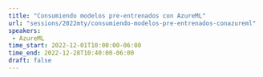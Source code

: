 ```yaml
---
title: "Consumiendo modelos pre-entrenados con AzureML"
url: "sessions/2022mty/consumiendo-modelos-pre-entrenados-conazureml"
speakers:
 - AzureML
time_start: 2022-12-01T10:00:00-06:00
time_end: 2022-12-28T10:40:00-06:00
draft: false
---
```


